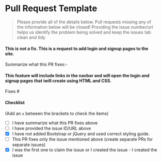 # Pull Request Template

> Please provide all of the details below. Pull requests missing any of the information below will be closed!
> Providing the issue number/url helps us identify the problem being solved and keep the issues tab clean and tidy

#### This is not a fix. This is a request to add login and signup pages to the site.

Summarize what this PR fixes:-

#### This feature will include links in the navbar and will open the login and signup pages that iwill create using HTML and CSS.

Fixes #<enter number>

#### **Checklist**

(Add an `x` between the brackets to check the items)

- [ ] I have summarize what this PR fixes above
- [ ] I have provided the issue ID/URL above
- [X] I have not added Bootstrap or jQuery and used correct styling guide.
- [ ] This PR fixes only the issue mentioned above (create separate PRs for separate issues)
- [X] I was the first one to claim the issue or I created the issue - I created the issue
